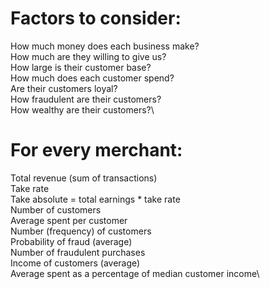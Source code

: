 # Factors to consider:

How much money does each business make?\
How much are they willing to give us?\
How large is their customer base?\
How much does each customer spend?\
Are their customers loyal?\
How fraudulent are their customers?\
How wealthy are their customers?\

# For every merchant:

Total revenue (sum of transactions)\
Take rate\
Take absolute = total earnings * take rate\
Number of customers\
Average spent per customer\
Number (frequency) of customers\
Probability of fraud (average)\
Number of fraudulent purchases\
Income of customers (average)\
Average spent as a percentage of median customer income\